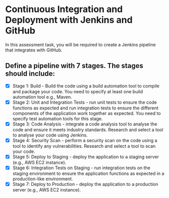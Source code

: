 # Continuous Integration and Deployment with Jenkins and GitHub
In this assessment task, you will be required to create a Jenkins pipeline that integrates with GitHub.

## Define a pipeline with 7 stages. The stages should include:
- [x] Stage 1: Build - Build the code using a build automation tool to compile and package your code. You need to specify at least one build automation tool e.g., Maven.  
- [x] Stage 2: Unit and Integration Tests - run unit tests to ensure the code functions as expected and run integration tests to ensure the different components of the application work together as expected. You need to specify test automation tools for this stage.
- [x] Stage 3: Code Analysis - integrate a code analysis tool to analyse the code and ensure it meets industry standards. Research and select a tool to analyse your code using Jenkins.  
- [x] Stage 4: Security Scan - perform a security scan on the code using a tool to identify any vulnerabilities. Research and select a tool to scan your code.
- [x] Stage 5: Deploy to Staging - deploy the application to a staging server (e.g., AWS EC2 instance).  
- [x] Stage 6: Integration Tests on Staging - run integration tests on the staging environment to ensure the application functions as expected in a production-like environment.
- [x] Stage 7: Deploy to Production - deploy the application to a production server (e.g., AWS EC2 instance).
